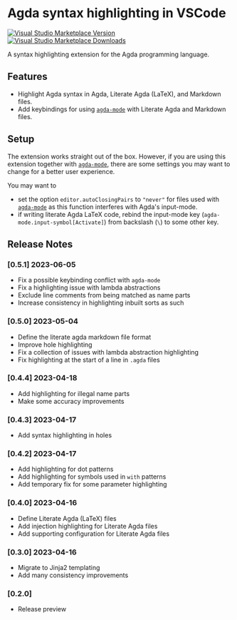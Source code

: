 # Agda syntax highlighting in VSCode

[![Visual Studio Marketplace Version](https://img.shields.io/visual-studio-marketplace/v/FredrikBakke.agda-syntax.svg)](https://marketplace.visualstudio.com/items?itemName=FredrikBakke.agda-syntax)
[![Visual Studio Marketplace Downloads](https://img.shields.io/visual-studio-marketplace/d/FredrikBakke.agda-syntax.svg)](https://marketplace.visualstudio.com/items?itemName=FredrikBakke.agda-syntax)

A syntax highlighting extension for the Agda programming language.

## Features

- Highlight Agda syntax in Agda, Literate Agda (LaTeX), and Markdown files.
- Add keybindings for using [`agda-mode`](https://marketplace.visualstudio.com/items?itemName=banacorn.agda-mode) with Literate Agda and Markdown files.

## Setup

The extension works straight out of the box. However, if you are using this extension together with [`agda-mode`](https://marketplace.visualstudio.com/items?itemName=banacorn.agda-mode), there are some settings you may want to change for a better user experience.

You may want to

- set the option `editor.autoClosingPairs` to `"never"` for files used with [`agda-mode`](https://marketplace.visualstudio.com/items?itemName=banacorn.agda-mode) as this function interferes with Agda's input-mode.
- if writing literate Agda LaTeX code, rebind the input-mode key (`agda-mode.input-symbol[Activate]`) from backslash (`\`) to some other key.

## Release Notes

### [0.5.1] 2023-06-05

- Fix a possible keybinding conflict with `agda-mode`
- Fix a highlighting issue with lambda abstractions
- Exclude line comments from being matched as name parts
- Increase consistency in highlighting inbuilt sorts as such

### [0.5.0] 2023-05-04

- Define the literate agda markdown file format
- Improve hole highlighting
- Fix a collection of issues with lambda abstraction highlighting
- Fix highlighting at the start of a line in `.agda` files

### [0.4.4] 2023-04-18

- Add highlighting for illegal name parts
- Make some accuracy improvements

### [0.4.3] 2023-04-17

- Add syntax highlighting in holes

### [0.4.2] 2023-04-17

- Add highlighting for dot patterns
- Add highlighting for symbols used in `with` patterns
- Add temporary fix for some parameter highlighting

### [0.4.0] 2023-04-16

- Define Literate Agda (LaTeX) files
- Add injection highlighting for Literate Agda files
- Add supporting configuration for Literate Agda files

### [0.3.0] 2023-04-16

- Migrate to Jinja2 templating
- Add many consistency improvements

### [0.2.0]

- Release preview
